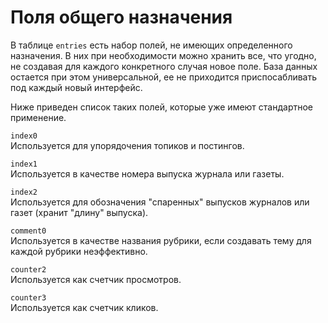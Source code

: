 Поля общего назначения
======================

В таблице `entries` есть набор полей, не имеющих определенного назначения. В
них при необходимости можно хранить все, что угодно, не создавая для каждого
конкретного случая новое поле. База данных остается при этом универсальной, ее
не приходится приспосабливать под каждый новый интерфейс.

Ниже приведен список таких полей, которые уже имеют стандартное применение.

`index0`<br>
Используется для упорядочения топиков и постингов.

`index1`<br>
Используется в качестве номера выпуска журнала или газеты.

`index2`<br>
Используется для обозначения "спаренных" выпусков журналов или газет (хранит
"длину" выпуска).

`comment0`<br>
Используется в качестве названия рубрики, если создавать тему для каждой
рубрики неэффективно.

`counter2`<br>
Используется как счетчик просмотров.

`counter3`<br>
Используется как счетчик кликов.
